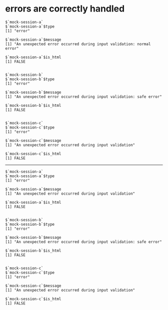 # errors are correctly handled

    $`mock-session-a`
    $`mock-session-a`$type
    [1] "error"
    
    $`mock-session-a`$message
    [1] "An unexpected error occurred during input validation: normal error"
    
    $`mock-session-a`$is_html
    [1] FALSE
    
    
    $`mock-session-b`
    $`mock-session-b`$type
    [1] "error"
    
    $`mock-session-b`$message
    [1] "An unexpected error occurred during input validation: safe error"
    
    $`mock-session-b`$is_html
    [1] FALSE
    
    
    $`mock-session-c`
    $`mock-session-c`$type
    [1] "error"
    
    $`mock-session-c`$message
    [1] "An unexpected error occurred during input validation"
    
    $`mock-session-c`$is_html
    [1] FALSE
    
    

---

    $`mock-session-a`
    $`mock-session-a`$type
    [1] "error"
    
    $`mock-session-a`$message
    [1] "An unexpected error occurred during input validation"
    
    $`mock-session-a`$is_html
    [1] FALSE
    
    
    $`mock-session-b`
    $`mock-session-b`$type
    [1] "error"
    
    $`mock-session-b`$message
    [1] "An unexpected error occurred during input validation: safe error"
    
    $`mock-session-b`$is_html
    [1] FALSE
    
    
    $`mock-session-c`
    $`mock-session-c`$type
    [1] "error"
    
    $`mock-session-c`$message
    [1] "An unexpected error occurred during input validation"
    
    $`mock-session-c`$is_html
    [1] FALSE
    
    


